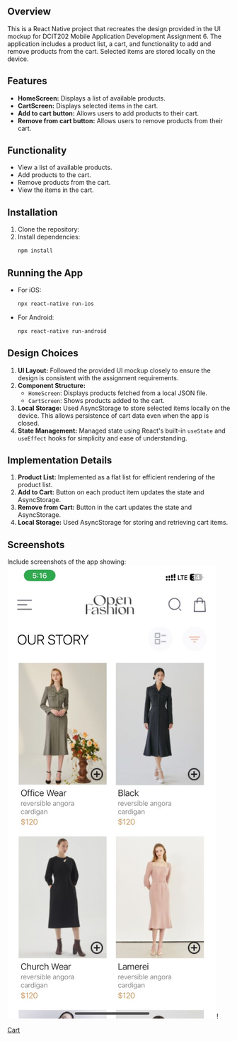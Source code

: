 ## Overview
This is a React Native project that recreates the design provided in the UI mockup for DCIT202 Mobile Application Development Assignment 6. The application includes a product list, a cart, and functionality to add and remove products from the cart. Selected items are stored locally on the device.

## Features
- **HomeScreen:** Displays a list of available products.
- **CartScreen:** Displays selected items in the cart.
- **Add to cart button:** Allows users to add products to their cart.
- **Remove from cart button:** Allows users to remove products from their cart.

## Functionality
- View a list of available products.
- Add products to the cart.
- Remove products from the cart.
- View the items in the cart.

## Installation
1. Clone the repository:  
2. Install dependencies:
   ```bash
   npm install
   ```

## Running the App
- For iOS:
  ```bash
  npx react-native run-ios
  ```
- For Android:
  ```bash
  npx react-native run-android
  ```

## Design Choices
1. **UI Layout:** Followed the provided UI mockup closely to ensure the design is consistent with the assignment requirements.
2. **Component Structure:**
   - `HomeScreen`: Displays products fetched from a local JSON file.
   - `CartScreen`: Shows products added to the cart.
3. **Local Storage:** Used AsyncStorage to store selected items locally on the device. This allows persistence of cart data even when the app is closed.
4. **State Management:** Managed state using React's built-in `useState` and `useEffect` hooks for simplicity and ease of understanding.

## Implementation Details
1. **Product List:** Implemented as a flat list for efficient rendering of the product list.
2. **Add to Cart:** Button on each product item updates the state and AsyncStorage.
3. **Remove from Cart:** Button in the cart updates the state and AsyncStorage.
4. **Local Storage:** Used AsyncStorage for storing and retrieving cart items.

## Screenshots
Include screenshots of the app showing: 
![Screenshot](assets/homescreenshot.jpg)!

[Cart](assets/cartscreenshot.jpg)
